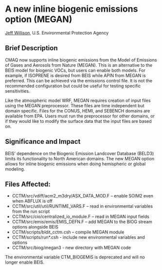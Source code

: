 # A new inline biogenic emissions option (MEGAN)

[Jeff Willison](mailto:willison.jeffrey@epa.gov), U.S. Environmental Protection Agency

## Brief Description

CMAQ now supports inline biogenic emissions from the Model of Emissions of Gases and Aerosols from Nature (MEGAN). This is an alternative to the BEIS model for biogenic VOCs, but users can enable both models. For example, if ISOPRENE is desired from BEIS while APIN from MEGAN is preferred. This can be achieved via the emissions control file. It is not the recommended configuration but could be useful for testing specific sensitivities. 

Like the atmospheric model WRF, MEGAN requires creation of input files using the MEGAN preprocessor. These files are time independent but domain specific. Files for the CONUS, HEMI, and SEBENCH domains are available from EPA. Users must run the preprocessor for other domains, or if they would like to modify the surface data that the input files are based on.

## Significance and Impact

BEIS’ dependence on the Biogenic Emission Landcover Database (BELD3) limits its functionality to North American domains. The new MEGAN option allows for inline biogenic emissions when doing hemispheric or global modeling. 

## Files Affected: 

*  CCTM/src/vdiff/acm2_m3dry/ASX_DATA_MOD.F – enable SOIM2 even when ABFLUX is off
*  CCTM/src/util/util/RUNTIME_VARS.F – read in environmental variables from the run script
*  CCTM/src/cio/centralized_io_module.F – read in MEGAN input fields 
*  CCTM/src/emis/emis/EMIS_DEFN.F – add MEGAN to the BIOG stream options alongside BEIS
*  CCTM/scripts/bldit_cctm.csh – compile MEGAN module
*  CCTM/scripts/run*.csh - include new environmental variables and options
*  CCTM/src/biog/megan3 - new directory with MEGAN code

The environmental variable CTM_BIOGEMIS is deprecated and will no longer enable BEIS.
